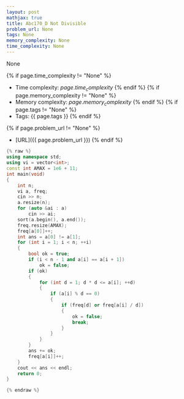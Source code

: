 ```yaml
---
layout: post
mathjax: true
title: Abc170_D Not Divisible
problem_url: None
tags: None
memory_complexity: None
time_complexity: None
---
```


None


{% if page.time_complexity != "None" %}
- Time complexity: ${{ page.time_complexity }}$
{% endif %}
{% if page.memory_complexity != "None" %}
- Memory complexity: ${{ page.memory_complexity }}$
{% endif %}
{% if page.tags != "None" %}
- Tags: {{ page.tags }}
{% endif %}

{% if page.problem_url != "None" %}
- [URL]({{ page.problem_url }})
{% endif %}

```cpp
{% raw %}
using namespace std;
using vi = vector<int>;
const int AMAX = 1e6 + 11;
int main(void)
{
    int n;
    vi a, freq;
    cin >> n;
    a.resize(n);
    for (auto &ai : a)
        cin >> ai;
    sort(a.begin(), a.end());
    freq.resize(AMAX);
    freq[a[0]]++;
    int ans = a[0] != a[1];
    for (int i = 1; i < n; ++i)
    {
        bool ok = true;
        if (i < n - 1 and a[i] == a[i + 1])
            ok = false;
        if (ok)
        {
            for (int d = 1; d * d <= a[i]; ++d)
            {
                if (a[i] % d == 0)
                {
                    if (freq[d] or freq[a[i] / d])
                    {
                        ok = false;
                        break;
                    }
                }
            }
        }
        ans += ok;
        freq[a[i]]++;
    }
    cout << ans << endl;
    return 0;
}

{% endraw %}
```